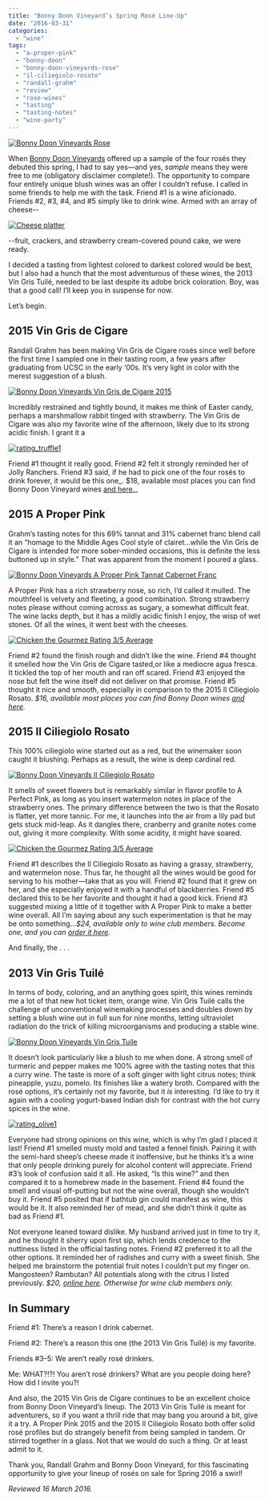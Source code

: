 ```yaml
---
title: "Bonny Doon Vineyard’s Spring Rosé Line-Up"
date: "2016-03-31"
categories: 
  - "wine"
tags: 
  - "a-proper-pink"
  - "bonny-doon"
  - "bonny-doon-vineyards-rose"
  - "il-ciliegiolo-rosato"
  - "randall-grahm"
  - "review"
  - "rose-wines"
  - "tasting"
  - "tasting-notes"
  - "wine-party"
---
```


[![Bonny Doon Vineyards Rose](http://s3.amazonaws.com/thegourmez-wpmedia/2016/03/bonny-doon-rose-500x281.jpg)](http://s3.amazonaws.com/thegourmez-wpmedia/2016/03/bonny-doon-rose.jpg)

When [Bonny Doon Vineyards](https://www.bonnydoonvineyard.com/) offered up a sample of the four rosés they debuted this spring, I had to say yes—and yes, _sample_ means they were free to me (obligatory disclaimer complete!). The opportunity to compare four entirely unique blush wines was an offer I couldn’t refuse. I called in some friends to help me with the task. Friend #1 is a wine aficionado. Friends #2, #3, #4, and #5 simply like to drink wine. Armed with an array of cheese--

[![Cheese platter](http://s3.amazonaws.com/thegourmez-wpmedia/2016/03/Bonny-Doon-Roses-05-344x500.jpg)](http://s3.amazonaws.com/thegourmez-wpmedia/2016/03/Bonny-Doon-Roses-05.jpg)

\--fruit, crackers, and strawberry cream-covered pound cake, we were ready.

I decided a tasting from lightest colored to darkest colored would be best, but I also had a hunch that the most adventurous of these wines, the 2013 Vin Gris Tuilé, needed to be last despite its adobe brick coloration. Boy, was that a good call! I’ll keep you in suspense for now.

Let’s begin.

## 2015 Vin Gris de Cigare

Randall Grahm has been making Vin Gris de Cigare rosés since well before the first time I sampled one in their tasting room, a few years after graduating from UCSC in the early ‘00s. It’s very light in color with the merest suggestion of a blush.

[![Bonny Doon Vineyards Vin Gris de Cigare 2015](http://s3.amazonaws.com/thegourmez-wpmedia/2016/03/Bonny-Doon-Roses-02-334x500.jpg)](http://s3.amazonaws.com/thegourmez-wpmedia/2016/03/Bonny-Doon-Roses-02.jpg)

Incredibly restrained and tightly bound, it makes me think of Easter candy, perhaps a marshmallow rabbit tinged with strawberry. The Vin Gris de Cigare was also my favorite wine of the afternoon, likely due to its strong acidic finish. I grant it a

[![rating_truffle1](http://s3.amazonaws.com/thegourmez-wpmedia/2009/02/rating_truffle1.gif)](http://s3.amazonaws.com/thegourmez-wpmedia/2009/02/rating_truffle1.gif)

Friend #1 thought it really good. Friend #2 felt it strongly reminded her of Jolly Ranchers. Friend #3 said, if he had to pick one of the four rosés to drink forever, it would be this one_. $18, available most places you can find Bonny Doon Vineyard wines [and here.](http://shop.bonnydoonvineyard.com/product/2015-Vin-Gris-de-Cigare?pageID=005B07ED-AA57-89D2-C58B-410BF773C12E&sortBy=DisplayOrder&maxRows=100&)_

## 2015 A Proper Pink

Grahm’s tasting notes for this 69% tannat and 31% cabernet franc blend call it an “homage to the Middle Ages Cool style of clairet…while the Vin Gris de Cigare is intended for more sober-minded occasions, this is definite the less buttoned up in style.” That was apparent from the moment I poured a glass.

[![Bonny Doon Vineyards A Proper Pink Tannat Cabernet Franc](http://s3.amazonaws.com/thegourmez-wpmedia/2016/03/Bonny-Doon-Roses-04-376x500.jpg)](http://s3.amazonaws.com/thegourmez-wpmedia/2016/03/Bonny-Doon-Roses-04.jpg)

A Proper Pink has a rich strawberry nose, so rich, I’d called it mulled. The mouthfeel is velvety and fleeting, a good combination. Strong strawberry notes please without coming across as sugary, a somewhat difficult feat. The wine lacks depth, but it has a mildly acidic finish I enjoy, the wisp of wet stones. Of all the wines, it went best with the cheeses.

[![Chicken the Gourmez Rating 3/5 Average](http://s3.amazonaws.com/thegourmez-wpmedia/2009/02/rating_chicken11.gif)](http://s3.amazonaws.com/thegourmez-wpmedia/2009/02/rating_chicken11.gif)

Friend #2 found the finish rough and didn’t like the wine. Friend #4 thought it smelled how the Vin Gris de Cigare tasted,or like a mediocre agua fresca. It tickled the top of her mouth and ran off scared. Friend #3 enjoyed the nose but felt the wine itself did not deliver on that promise. Friend #5 thought it nice and smooth, especially in comparison to the 2015 Il Ciliegiolo Rosato. _$16, available most places you can find Bonny Doon wines [and here](http://shop.bonnydoonvineyard.com/product/2015-A-Proper-Pink)._

## 2015 Il Ciliegiolo Rosato

This 100% ciliegiolo wine started out as a red, but the winemaker soon caught it blushing. Perhaps as a result, the wine is deep cardinal red.

[![Bonny Doon Vineyards Il Ciliegiolo Rosato](http://s3.amazonaws.com/thegourmez-wpmedia/2016/03/Bonny-Doon-Roses-09-500x334.jpg)](http://s3.amazonaws.com/thegourmez-wpmedia/2016/03/Bonny-Doon-Roses-09.jpg)

It smells of sweet flowers but is remarkably similar in flavor profile to A Perfect Pink, as long as you insert watermelon notes in place of the strawberry ones. The primary difference between the two is that the Rosato is flatter, yet more tannic. For me, it launches into the air from a lily pad but gets stuck mid-leap. As it dangles there, cranberry and granite notes come out, giving it more complexity. With some acidity, it might have soared.

[![Chicken the Gourmez Rating 3/5 Average](http://s3.amazonaws.com/thegourmez-wpmedia/2009/02/rating_chicken11.gif)](http://s3.amazonaws.com/thegourmez-wpmedia/2009/02/rating_chicken11.gif)

Friend #1 describes the Il Ciliegiolo Rosato as having a grassy, strawberry, and watermelon nose. Thus far, he thought all the wines would be good for serving to his mother—take that as you will. Friend #2 found that it grew on her, and she especially enjoyed it with a handful of blackberries. Friend #5 declared this to be her favorite and thought it had a good kick. Friend #3 suggested mixing a little of it together with A Proper Pink to make a better wine overall. All I’m saying about any such experimentation is that he may be onto something…_$24, available only to wine club members. Become one, and you can [order it here](http://shop.bonnydoonvineyard.com/product/2015-Il-Ciliegiolo-Rosato?pageID=005B07ED-AA57-89D2-C58B-410BF773C12E&sortBy=DisplayOrder&maxRows=100&)._

And finally, the . . .

## 2013 Vin Gris Tuilé

In terms of body, coloring, and an anything goes spirit, this wines reminds me a lot of that new hot ticket item, orange wine. Vin Gris Tuilé calls the challenge of unconventional winemaking processes and doubles down by setting a blush wine out in full sun for nine months, letting ultraviolet radiation do the trick of killing microorganisms and producing a stable wine.

[![Bonny Doon Vineyards Vin Gris Tuile](http://s3.amazonaws.com/thegourmez-wpmedia/2016/03/Bonny-Doon-Roses-07-430x500.jpg)](http://s3.amazonaws.com/thegourmez-wpmedia/2016/03/Bonny-Doon-Roses-07.jpg)

It doesn’t look particularly like a blush to me when done. A strong smell of turmeric and pepper makes me 100% agree with the tasting notes that this a curry wine. The taste is more of a soft ginger with light citrus notes; think pineapple, yuzu, pomelo. Its finishes like a watery broth. Compared with the rosé options, it’s certainly not my favorite, but it _is_ interesting. I’d like to try it again with a cooling yogurt-based Indian dish for contrast with the hot curry spices in the wine.

[![rating_olive1](http://s3.amazonaws.com/thegourmez-wpmedia/2009/04/rating_olive1.gif)](http://s3.amazonaws.com/thegourmez-wpmedia/2009/04/rating_olive1.gif)

Everyone had strong opinions on this wine, which is why I’m glad I placed it last! Friend #1 smelled musty mold and tasted a fennel finish. Pairing it with the semi-hard sheep’s cheese made it inoffensive, but he thinks it’s a wine that only people drinking purely for alcohol content will appreciate. Friend #3’s look of confusion said it all. He asked, “Is this wine?” and then compared it to a homebrew made in the basement. Friend #4 found the smell and visual off-putting but not the wine overall, though she wouldn’t buy it. Friend #5 posited that if bathtub gin could manifest as wine, this would be it. It also reminded her of mead, and she didn’t think it quite as bad as Friend #1.

Not everyone leaned toward dislike. My husband arrived just in time to try it, and he thought it sherry upon first sip, which lends credence to the nuttiness listed in the official tasting notes. Friend #2 preferred it to all the other options. It reminded her of radishes and curry with a sweet finish. She helped me brainstorm the potential fruit notes I couldn’t put my finger on. Mangosteen? Rambutan? All potentials along with the citrus I listed previously. _$20, [online here](http://shop.bonnydoonvineyard.com/product/2013-Vin-Gris-Tuile?pageID=005B07ED-AA57-89D2-C58B-410BF773C12E&sortBy=DisplayOrder&maxRows=100&). Otherwise for wine club members only._

## In Summary

Friend #1: There’s a reason I drink cabernet.

Friend #2: There’s a reason this one (the 2013 Vin Gris Tuilé) is my favorite.

Friends #3–5: We aren’t really rosé drinkers.

Me: WHAT?!?! You aren’t rosé drinkers? What are you people doing here? How did I invite you?!

And also, the 2015 Vin Gris de Cigare continues to be an excellent choice from Bonny Doon Vineyard’s lineup. The 2013 Vin Gris Tuilé is meant for adventurers, so if you want a thrill ride that may bang you around a bit, give it a try. A Proper Pink 2015 and the 2015 Il Ciliegiolo Rosato both offer solid rosé profiles but do strangely benefit from being sampled in tandem. Or stirred together in a glass. Not that we would do such a thing. Or at least admit to it.

Thank you, Randall Grahm and Bonny Doon Vineyard, for this fascinating opportunity to give your lineup of rosés on sale for Spring 2016 a swirl!

_Reviewed 16 March 2016._
